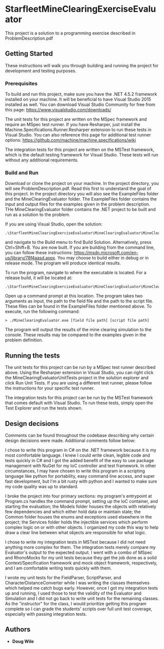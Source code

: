 # StarfleetMineClearingExerciseEvaluator

This project is a solution to a programming exercise described in ProblemDescription.pdf

## Getting Started

These instructions will walk you through building and running the project for development and testing purposes.

### Prerequisites

To build and run this project, make sure you have the .NET 4.5.2 framework installed on your machine. It will be beneficial to have Visual Studio 2015 installed as well. You can download Visual Studio Community for free from this page: https://www.visualstudio.com/downloads/

The unit tests for this project are written on the MSpec framework and require an MSpec test runner. If you have Resharper, just install the Machine.Specifications.Runner.Resharper extension to run these tests in Visual Studio. You can also reference this page for additional test runner options: https://github.com/machine/machine.specifications/wiki

The integration tests for this project are written on the MSTest framework, which is the default testing framework for Visual Studio. These tests will run without any additional requirements. 

### Build and Run

Download or clone the project on your machine. In the project directory, you will see ProblemDescription.pdf. Read this first to understand the goal of this project. In the project directory you will also see the ExampleFiles folder and the MineClearingEvaluator folder. The ExampleFiles folder contains the input and output files for the examples given in the problem description. THe MineClearingEvaluator folder contains the .NET project to be built and run as a solution to the problem.

If you are using Visual Studio, open the solution:
```
.\StarfleetMineClearingExerciseEvaluator\MineClearingEvaluator\MineClearingEvaluator.sln
```
and navigate to the Build menu to find Build Solution. Alternatively, press Ctrl+Shift+B. You are now built. If you are building from the command line, you can follow these instructions: https://msdn.microsoft.com/en-us/library/78f4aasd.aspx. You may choose to build either in debug or in release mode. The program will produce identical results.


To run the program, navigate to where the executable is located. For a release build, it will be located at:
```
.\StarfleetMineClearingExerciseEvaluator\MineClearingEvaluator\MineClearingEvaluator\bin\Release\MineClearingEvaluator.exe
```
Open up a command prompt at this location. The program takes two arguments as input, the path to the field file and the path to the script file. These files can be found in the ExampleFiles folder mentioned above. To execute, run the following command:
```
> ./MineClearingEvaluator.exe [field file path] [script file path]
```
The program will output the results of the mine clearing simulation to the console. These results may be compared to the examples given in the problem definition.

## Running the tests

The unit tests for this project can be run by a MSpec test runner described above. Using the Resharper extension in Visual Studio, you can right click the MineClearingEvaluatorUnitTests project in the solution explorer and click Run Unit Tests. If you are using a different test runner, please follow the instructions for your specific test runner.

The integration tests for this project can be run by the MSTest framework that comes default with Visual Studio. To run these tests, simply open the Test Explorer and run the tests shown.

## Design decisions

Comments can be found throughout the codebase describing why certain design decisions were made. Additional comments follow below:

I chose to write this program in C# on the .NET framework because it is my most comfortable language. I knew I could write clean, legible code and tests quickly in C# and I got the added benefit of the easy to use package management with NuGet for my IoC controller and test framework. In other circumstances, I may have chosen to write this program in a scripting language like python for portability, easy command line access, and super fast development, but I'm a bit rusty with python and I wanted to make sure my code quality was up to standard.

I broke the project into four primary sections: my program's entrypoint at Program.cs handles the command prompt, setting up the IoC container, and starting the evaluation; the Models folder houses the objects with relatively few dependencies and which either hold data or maintain state; the Common folder houses the enums and exceptions used elsewhere in the project; the Services folder holds the injectible services which perform complex logic on or with other objects. I organized my code this way to help draw a clear line between what objects are responsible for what logic.

I chose to write my integration tests in MSTest because I did not need anything more complex for them. The integration tests merely compare my Evaluator's output to the expected output. I went with a combo of MSpec and RhonoMocks for my unit tests because they get the job done as a solid Context/Specification framework and mock object framework, respectively, and I am comfortable writing tests quickly with them. 

I wrote my unit tests for the FieldParser, ScriptParser, and CharacterDistanceConverter while I was writing the classes themselves which helped me catch bugs early. However, once I got my integration tests up and running, I used those to test the validity of the Evaluator and Simulation and I did not go back to write unit tests for the remaining classes. As the "instructor" for the class, I would prioritize getting this program complete so I can grade the students' scripts over full unit test coverage, especially with passing integration tests.

## Authors

* **Doug Wile** 
